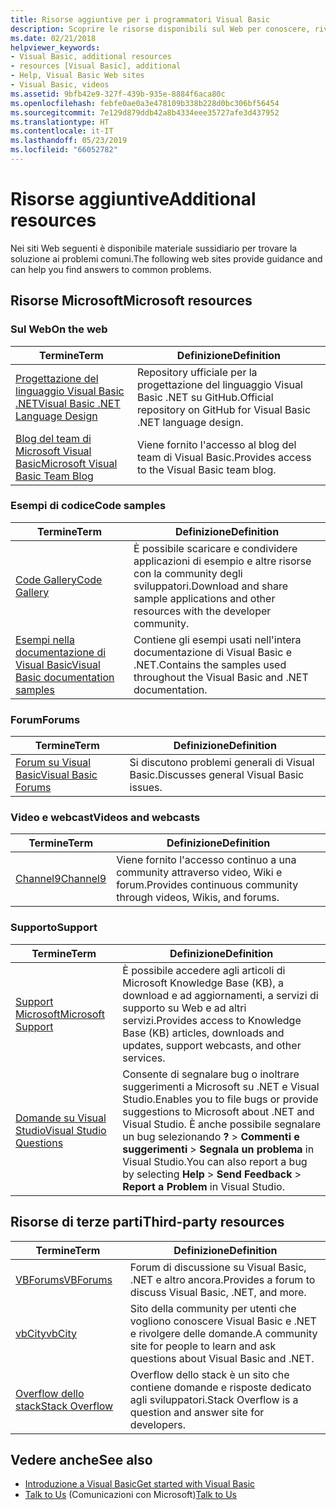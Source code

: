 ```yaml
---
title: Risorse aggiuntive per i programmatori Visual Basic
description: Scoprire le risorse disponibili sul Web per conoscere, rivolgere domande e ottenere informazioni dettagliate su Visual Basic.
ms.date: 02/21/2018
helpviewer_keywords:
- Visual Basic, additional resources
- resources [Visual Basic], additional
- Help, Visual Basic Web sites
- Visual Basic, videos
ms.assetid: 9bfb42e9-327f-439b-935e-8884f6aca80c
ms.openlocfilehash: febfe0ae0a3e478109b338b228d0bc306bf56454
ms.sourcegitcommit: 7e129d879ddb42a8b4334eee35727afe3d437952
ms.translationtype: HT
ms.contentlocale: it-IT
ms.lasthandoff: 05/23/2019
ms.locfileid: "66052782"
---
```

# <a name="additional-resources"></a><span data-ttu-id="a4fce-103">Risorse aggiuntive</span><span class="sxs-lookup"><span data-stu-id="a4fce-103">Additional resources</span></span>

<span data-ttu-id="a4fce-104">Nei siti Web seguenti è disponibile materiale sussidiario per trovare la soluzione ai problemi comuni.</span><span class="sxs-lookup"><span data-stu-id="a4fce-104">The following web sites provide guidance and can help you find answers to common problems.</span></span>

## <a name="microsoft-resources"></a><span data-ttu-id="a4fce-105">Risorse Microsoft</span><span class="sxs-lookup"><span data-stu-id="a4fce-105">Microsoft resources</span></span>

### <a name="on-the-web"></a><span data-ttu-id="a4fce-106">Sul Web</span><span class="sxs-lookup"><span data-stu-id="a4fce-106">On the web</span></span>

|<span data-ttu-id="a4fce-107">Termine</span><span class="sxs-lookup"><span data-stu-id="a4fce-107">Term</span></span>|<span data-ttu-id="a4fce-108">Definizione</span><span class="sxs-lookup"><span data-stu-id="a4fce-108">Definition</span></span>|
|----------|----------------|
|[<span data-ttu-id="a4fce-109">Progettazione del linguaggio Visual Basic .NET</span><span class="sxs-lookup"><span data-stu-id="a4fce-109">Visual Basic .NET Language Design</span></span>](https://github.com/dotnet/vblang)|<span data-ttu-id="a4fce-110">Repository ufficiale per la progettazione del linguaggio Visual Basic .NET su GitHub.</span><span class="sxs-lookup"><span data-stu-id="a4fce-110">Official repository on GitHub for Visual Basic .NET language design.</span></span>|
|[<span data-ttu-id="a4fce-111">Blog del team di Microsoft Visual Basic</span><span class="sxs-lookup"><span data-stu-id="a4fce-111">Microsoft Visual Basic Team Blog</span></span>](https://devblogs.microsoft.com/vbteam/)|<span data-ttu-id="a4fce-112">Viene fornito l'accesso al blog del team di Visual Basic.</span><span class="sxs-lookup"><span data-stu-id="a4fce-112">Provides access to the Visual Basic team blog.</span></span>|

### <a name="code-samples"></a><span data-ttu-id="a4fce-113">Esempi di codice</span><span class="sxs-lookup"><span data-stu-id="a4fce-113">Code samples</span></span>

|<span data-ttu-id="a4fce-114">Termine</span><span class="sxs-lookup"><span data-stu-id="a4fce-114">Term</span></span>|<span data-ttu-id="a4fce-115">Definizione</span><span class="sxs-lookup"><span data-stu-id="a4fce-115">Definition</span></span>|
|----------|----------------|
|[<span data-ttu-id="a4fce-116">Code Gallery</span><span class="sxs-lookup"><span data-stu-id="a4fce-116">Code Gallery</span></span>](https://code.msdn.microsoft.com/site/search?f%5B0%5D.Type=ProgrammingLanguage&f%5B0%5D.Value=VB&f%5B0%5D.Text=VB.NET)|<span data-ttu-id="a4fce-117">È possibile scaricare e condividere applicazioni di esempio e altre risorse con la community degli sviluppatori.</span><span class="sxs-lookup"><span data-stu-id="a4fce-117">Download and share sample applications and other resources with the developer community.</span></span>|
|[<span data-ttu-id="a4fce-118">Esempi nella documentazione di Visual Basic</span><span class="sxs-lookup"><span data-stu-id="a4fce-118">Visual Basic documentation samples</span></span>](https://github.com/dotnet/samples/tree/master/snippets/visualbasic)|<span data-ttu-id="a4fce-119">Contiene gli esempi usati nell'intera documentazione di Visual Basic e .NET.</span><span class="sxs-lookup"><span data-stu-id="a4fce-119">Contains the samples used throughout the Visual Basic and .NET documentation.</span></span>|

### <a name="forums"></a><span data-ttu-id="a4fce-120">Forum</span><span class="sxs-lookup"><span data-stu-id="a4fce-120">Forums</span></span>

|<span data-ttu-id="a4fce-121">Termine</span><span class="sxs-lookup"><span data-stu-id="a4fce-121">Term</span></span>|<span data-ttu-id="a4fce-122">Definizione</span><span class="sxs-lookup"><span data-stu-id="a4fce-122">Definition</span></span>|
|----------|----------------|
|[<span data-ttu-id="a4fce-123">Forum su Visual Basic</span><span class="sxs-lookup"><span data-stu-id="a4fce-123">Visual Basic Forums</span></span>](https://social.msdn.microsoft.com/Forums/vstudio/home?forum=vbgeneral)|<span data-ttu-id="a4fce-124">Si discutono problemi generali di Visual Basic.</span><span class="sxs-lookup"><span data-stu-id="a4fce-124">Discusses general Visual Basic issues.</span></span>|

### <a name="videos-and-webcasts"></a><span data-ttu-id="a4fce-125">Video e webcast</span><span class="sxs-lookup"><span data-stu-id="a4fce-125">Videos and webcasts</span></span>

|<span data-ttu-id="a4fce-126">Termine</span><span class="sxs-lookup"><span data-stu-id="a4fce-126">Term</span></span>|<span data-ttu-id="a4fce-127">Definizione</span><span class="sxs-lookup"><span data-stu-id="a4fce-127">Definition</span></span>|
|----------|----------------|
|[<span data-ttu-id="a4fce-128">Channel9</span><span class="sxs-lookup"><span data-stu-id="a4fce-128">Channel9</span></span>](https://channel9.msdn.com/)|<span data-ttu-id="a4fce-129">Viene fornito l'accesso continuo a una community attraverso video, Wiki e forum.</span><span class="sxs-lookup"><span data-stu-id="a4fce-129">Provides continuous community through videos, Wikis, and forums.</span></span>|

### <a name="support"></a><span data-ttu-id="a4fce-130">Supporto</span><span class="sxs-lookup"><span data-stu-id="a4fce-130">Support</span></span>

|<span data-ttu-id="a4fce-131">Termine</span><span class="sxs-lookup"><span data-stu-id="a4fce-131">Term</span></span>|<span data-ttu-id="a4fce-132">Definizione</span><span class="sxs-lookup"><span data-stu-id="a4fce-132">Definition</span></span>|
|----------|----------------|
|[<span data-ttu-id="a4fce-133">Support Microsoft</span><span class="sxs-lookup"><span data-stu-id="a4fce-133">Microsoft Support</span></span>](https://support.microsoft.com)|<span data-ttu-id="a4fce-134">È possibile accedere agli articoli di Microsoft Knowledge Base (KB), a download e ad aggiornamenti, a servizi di supporto su Web e ad altri servizi.</span><span class="sxs-lookup"><span data-stu-id="a4fce-134">Provides access to Knowledge Base (KB) articles, downloads and updates, support webcasts, and other services.</span></span>|
|[<span data-ttu-id="a4fce-135">Domande su Visual Studio</span><span class="sxs-lookup"><span data-stu-id="a4fce-135">Visual Studio Questions</span></span>](https://developercommunity.visualstudio.com)|<span data-ttu-id="a4fce-136">Consente di segnalare bug o inoltrare suggerimenti a Microsoft su .NET e Visual Studio.</span><span class="sxs-lookup"><span data-stu-id="a4fce-136">Enables you to file bugs or provide suggestions to Microsoft about .NET and Visual Studio.</span></span> <span data-ttu-id="a4fce-137">È anche possibile segnalare un bug selezionando **?**  > **Commenti e suggerimenti** > **Segnala un problema** in Visual Studio.</span><span class="sxs-lookup"><span data-stu-id="a4fce-137">You can also report a bug by selecting **Help** > **Send Feedback** > **Report a Problem** in Visual Studio.</span></span>|

## <a name="third-party-resources"></a><span data-ttu-id="a4fce-138">Risorse di terze parti</span><span class="sxs-lookup"><span data-stu-id="a4fce-138">Third-party resources</span></span>

|<span data-ttu-id="a4fce-139">Termine</span><span class="sxs-lookup"><span data-stu-id="a4fce-139">Term</span></span>|<span data-ttu-id="a4fce-140">Definizione</span><span class="sxs-lookup"><span data-stu-id="a4fce-140">Definition</span></span>|
|----------|----------------|
|[<span data-ttu-id="a4fce-141">VBForums</span><span class="sxs-lookup"><span data-stu-id="a4fce-141">VBForums</span></span>](http://www.vbforums.com/)|<span data-ttu-id="a4fce-142">Forum di discussione su Visual Basic, .NET e altro ancora.</span><span class="sxs-lookup"><span data-stu-id="a4fce-142">Provides a forum to discuss Visual Basic, .NET, and more.</span></span>|
|[<span data-ttu-id="a4fce-143">vbCity</span><span class="sxs-lookup"><span data-stu-id="a4fce-143">vbCity</span></span>](http://vbcity.com/)|<span data-ttu-id="a4fce-144">Sito della community per utenti che vogliono conoscere Visual Basic e .NET e rivolgere delle domande.</span><span class="sxs-lookup"><span data-stu-id="a4fce-144">A community site for people to learn and ask questions about Visual Basic and .NET.</span></span>|
|[<span data-ttu-id="a4fce-145">Overflow dello stack</span><span class="sxs-lookup"><span data-stu-id="a4fce-145">Stack Overflow</span></span>](https://stackoverflow.com/questions/tagged/vb.net)|<span data-ttu-id="a4fce-146">Overflow dello stack è un sito che contiene domande e risposte dedicato agli sviluppatori.</span><span class="sxs-lookup"><span data-stu-id="a4fce-146">Stack Overflow is a question and answer site for developers.</span></span>|

## <a name="see-also"></a><span data-ttu-id="a4fce-147">Vedere anche</span><span class="sxs-lookup"><span data-stu-id="a4fce-147">See also</span></span>

- [<span data-ttu-id="a4fce-148">Introduzione a Visual Basic</span><span class="sxs-lookup"><span data-stu-id="a4fce-148">Get started with Visual Basic</span></span>](../../visual-basic/getting-started/index.md)
- <span data-ttu-id="a4fce-149">[Talk to Us](/visualstudio/ide/talk-to-us) (Comunicazioni con Microsoft)</span><span class="sxs-lookup"><span data-stu-id="a4fce-149">[Talk to Us](/visualstudio/ide/talk-to-us)</span></span>
